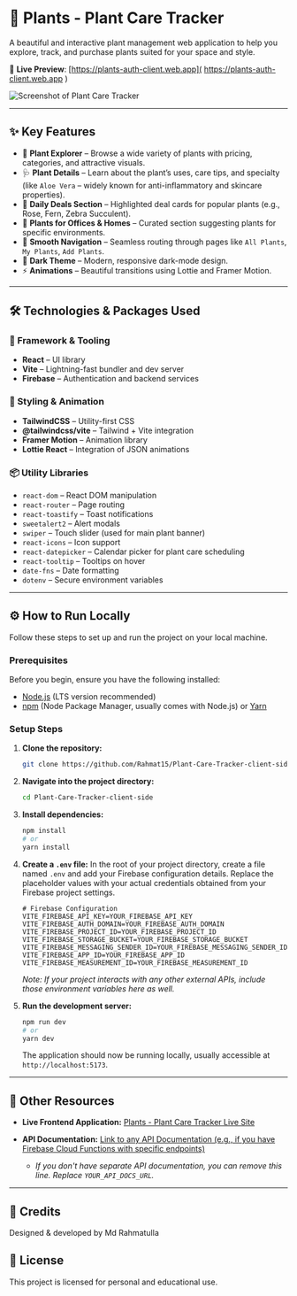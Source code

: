 # 🌿 Plants - Plant Care Tracker

A beautiful and interactive plant management web application to help you explore, track, and purchase plants suited for your space and style.

🔗 **Live Preview**: [https://plants-auth-client.web.app]( https://plants-auth-client.web.app )

![Screenshot of Plant Care Tracker]( https://i.ibb.co/35hsYTNv/screencapture-localhost-5173-2025-05-27-00-12-28.png )

---

## ✨ Key Features

- 🌱 **Plant Explorer** – Browse a wide variety of plants with pricing, categories, and attractive visuals.
- 🩺 **Plant Details** – Learn about the plant’s uses, care tips, and specialty (like `Aloe Vera` – widely known for anti-inflammatory and skincare properties).
- 🛒 **Daily Deals Section** – Highlighted deal cards for popular plants (e.g., Rose, Fern, Zebra Succulent).
- 🏢 **Plants for Offices & Homes** – Curated section suggesting plants for specific environments.
- 🧭 **Smooth Navigation** – Seamless routing through pages like `All Plants`, `My Plants`, `Add Plants`.
- 🌙 **Dark Theme** – Modern, responsive dark-mode design.
- ⚡ **Animations** – Beautiful transitions using Lottie and Framer Motion.

---

## 🛠️ Technologies & Packages Used

### 🧩 Framework & Tooling
- **React** – UI library
- **Vite** – Lightning-fast bundler and dev server
- **Firebase** – Authentication and backend services

### 🎨 Styling & Animation
- **TailwindCSS** – Utility-first CSS
- **@tailwindcss/vite** – Tailwind + Vite integration
- **Framer Motion** – Animation library
- **Lottie React** – Integration of JSON animations

### 📦 Utility Libraries
- `react-dom` – React DOM manipulation
- `react-router` – Page routing
- `react-toastify` – Toast notifications
- `sweetalert2` – Alert modals
- `swiper` – Touch slider (used for main plant banner)
- `react-icons` – Icon support
- `react-datepicker` – Calendar picker for plant care scheduling
- `react-tooltip` – Tooltips on hover
- `date-fns` – Date formatting
- `dotenv` – Secure environment variables

---

## ⚙️ How to Run Locally

Follow these steps to set up and run the project on your local machine.

### Prerequisites

Before you begin, ensure you have the following installed:
*   [Node.js](https://nodejs.org/en/download/) (LTS version recommended)
*   [npm](https://www.npmjs.com/get-npm) (Node Package Manager, usually comes with Node.js) or [Yarn](https://yarnpkg.com/getting-started/install)

### Setup Steps

1.  **Clone the repository:**
    ```bash
    git clone https://github.com/Rahmat15/Plant-Care-Tracker-client-side.git
    ```
2.  **Navigate into the project directory:**
    ```bash
    cd Plant-Care-Tracker-client-side
    ```
3.  **Install dependencies:**
    ```bash
    npm install
    # or
    yarn install
    ```
4.  **Create a `.env` file:**
    In the root of your project directory, create a file named `.env` and add your Firebase configuration details. Replace the placeholder values with your actual credentials obtained from your Firebase project settings.

    ```
    # Firebase Configuration
    VITE_FIREBASE_API_KEY=YOUR_FIREBASE_API_KEY
    VITE_FIREBASE_AUTH_DOMAIN=YOUR_FIREBASE_AUTH_DOMAIN
    VITE_FIREBASE_PROJECT_ID=YOUR_FIREBASE_PROJECT_ID
    VITE_FIREBASE_STORAGE_BUCKET=YOUR_FIREBASE_STORAGE_BUCKET
    VITE_FIREBASE_MESSAGING_SENDER_ID=YOUR_FIREBASE_MESSAGING_SENDER_ID
    VITE_FIREBASE_APP_ID=YOUR_FIREBASE_APP_ID
    VITE_FIREBASE_MEASUREMENT_ID=YOUR_FIREBASE_MEASUREMENT_ID
    ```
    *Note: If your project interacts with any other external APIs, include those environment variables here as well.*

5.  **Run the development server:**
    ```bash
    npm run dev
    # or
    yarn dev
    ```
    The application should now be running locally, usually accessible at `http://localhost:5173`.

---

## 🔗 Other Resources

*   **Live Frontend Application:** [Plants - Plant Care Tracker Live Site](https://plants-auth-client.web.app)

*   **API Documentation:** [Link to any API Documentation (e.g., if you have Firebase Cloud Functions with specific endpoints)](https://plantserver.vercel.app/)
    *   *If you don't have separate API documentation, you can remove this line. Replace `YOUR_API_DOCS_URL`.*

---

## 🙌 Credits
Designed & developed by Md Rahmatulla

## 📜 License
This project is licensed for personal and educational use.
